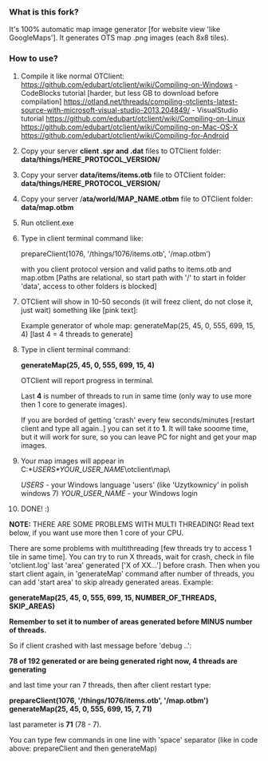### What is this fork?

It's 100% automatic map image generator [for website view 'like GoogleMaps'].
It generates OTS map .png images (each 8x8 tiles).

### How to use?

1. Compile it like normal OTClient:
https://github.com/edubart/otclient/wiki/Compiling-on-Windows  - CodeBlocks tutorial [harder, but less GB to download before compilation]
https://otland.net/threads/compiling-otclients-latest-source-with-microsoft-visual-studio-2013.204849/ - VisualStudio tutorial
https://github.com/edubart/otclient/wiki/Compiling-on-Linux
https://github.com/edubart/otclient/wiki/Compiling-on-Mac-OS-X
https://github.com/edubart/otclient/wiki/Compiling-for-Android

2. Copy your server **client .spr and .dat** files to OTClient folder: **data/things/HERE_PROTOCOL_VERSION/**

3. Copy your server **data/items/items.otb** file to OTClient folder: **data/things/HERE_PROTOCOL_VERSION/**

4. Copy your server /**ata/world/MAP_NAME.otbm** file to OTClient folder: **data/map.otbm**

5. Run otclient.exe

6. Type in client terminal command like:
    
    prepareClient(1076, '/things/1076/items.otb', '/map.otbm')
    
	with you client protocol version and valid paths to items.otb and map.otbm
	[Paths are relational, so start path with '/' to start in folder 'data', access to other folders is blocked]

7. OTClient will show in 10-50 seconds (it will freez client, do not close it, just wait) something like [pink text]:

	Example generator of whole map: generateMap(25, 45, 0, 555, 699, 15, 4) [last 4 = 4 threads to generate]

8. Type in client terminal command:
		
	**generateMap(25, 45, 0, 555, 699, 15, 4)**
		
	OTClient will report progress in terminal.

	Last **4** is number of threads to run in same time (only way to use more then 1 core to generate images).

	If you are borded of getting 'crash' every few seconds/minutes [restart client and type all again..] you can set it to **1**.
	It will take sooome time, but it will work for sure, so you can leave PC for night and get your map images.

9. Your map images will appear in C:\*_USERS_*\*_YOUR_USER_NAME_*\otclient\map\

	_USERS_ - your Windows language 'users' (like 'Uzytkownicy' in polish windows 7)
	_YOUR_USER_NAME_ - your Windows login
	
10. DONE! :)

	
**NOTE:** THERE ARE SOME PROBLEMS WITH MULTI THREADING! Read text below, if you want use more then 1 core of your CPU.

There are some problems with multithreading [few threads try to access 1 tile in same time].
You can try to run X threads, wait for crash, check in file 'otclient.log' last 'area' generated ['X of XX...'] before crash.
Then when you start client again, in 'generateMap' command after number of threads, you can add 'start area' to skip already generated areas. Example:
	
**generateMap(25, 45, 0, 555, 699, 15, NUMBER_OF_THREADS, SKIP_AREAS)**

**Remember to set it to number of areas generated before MINUS number of threads.**

So if client crashed with last message before 'debug ..':

**78 of 192 generated or are being generated right now, 4 threads are generating**

and last time your ran 7 threads, then after client restart type:
	
**prepareClient(1076, '/things/1076/items.otb', '/map.otbm') generateMap(25, 45, 0, 555, 699, 15, 7, 71)**
	
last parameter is **71** (78 - 7).

You can type few commands in one line with 'space' separator (like in code above: prepareClient and then generateMap)
